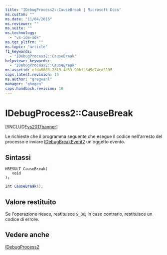 ```yaml
---
title: "IDebugProcess2::CauseBreak | Microsoft Docs"
ms.custom: ""
ms.date: "11/04/2016"
ms.reviewer: ""
ms.suite: ""
ms.technology: 
  - "vs-ide-sdk"
ms.tgt_pltfrm: ""
ms.topic: "article"
f1_keywords: 
  - "IDebugProcess2::CauseBreak"
helpviewer_keywords: 
  - "IDebugProcess2::CauseBreak"
ms.assetid: efda8865-2319-4d53-90bf-6d9d74cd5195
caps.latest.revision: 10
ms.author: "gregvanl"
manager: "ghogen"
caps.handback.revision: 10
---
```

# IDebugProcess2::CauseBreak
[!INCLUDE[vs2017banner](../../../code-quality/includes/vs2017banner.md)]

Le richieste che il programma seguente che esegue il codice nell'arresto del processo e inviare [IDebugBreakEvent2](../../../extensibility/debugger/reference/idebugbreakevent2.md) un oggetto evento.  
  
## Sintassi  
  
```cpp#  
HRESULT CauseBreak(   
   void  
);  
```  
  
```c#  
int CauseBreak();  
```  
  
## Valore restituito  
 Se l'operazione riesce, restituisce `S_OK`; in caso contrario, restituisce un codice di errore.  
  
## Vedere anche  
 [IDebugProcess2](../../../extensibility/debugger/reference/idebugprocess2.md)